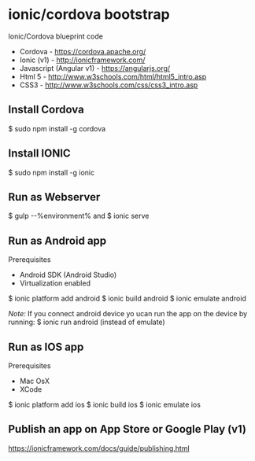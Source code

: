 # ionic/cordova bootstrap

Ionic/Cordova blueprint code

* Cordova - https://cordova.apache.org/
* Ionic (v1) - http://ionicframework.com/
* Javascript (Angular v1) - https://angularjs.org/
* Html 5 - http://www.w3schools.com/html/html5_intro.asp
* CSS3 - http://www.w3schools.com/css/css3_intro.asp 

## Install Cordova
$ sudo npm install -g cordova

## Install IONIC
$ sudo npm install -g ionic

## Run as Webserver
$ gulp --%environment% and $ ionic serve

## Run as Android app
Prerequisites
* Android SDK (Android Studio)
* Virtualization enabled

$ ionic platform add android
$ ionic build android
$ ionic emulate android

*Note:* If you connect android device yo ucan run the app on the device by running:
$ ionic run android (instead of emulate)

## Run as IOS app
Prerequisites
* Mac OsX
* XCode

$ ionic platform add ios
$ ionic build ios
$ ionic emulate ios

## Publish an app on App Store or Google Play (v1)
https://ionicframework.com/docs/guide/publishing.html 


